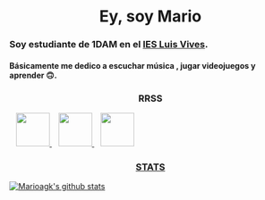 # <h1 align="center"> Ey, soy Mario

### Soy estudiante de 1DAM en el [IES Luis Vives](http://iesluisvives.es/).

#### Básicamente me dedico a escuchar música , jugar videojuegos y  aprender 🙃.




##### <h3 align="center"> RRSS
</a> &nbsp;&nbsp;
    <a href="https://twitter.com/_mariioo17" target="_blank">
        <img loading="lazy" src="https://i.imgur.com/U4Uiaef.png" 
    height="60">
     </a> &nbsp;&nbsp;
    <a href="https://www.instagram.com/_mariioo17/" target="_blank">
        <img loading="lazy" src="https://fotos-ayvisa.s3.eu-west-3.amazonaws.com/wp-content/uploads/2021/03/17232916/imagenes-de-instagram-png.jpg" 
    height="60">
        </a> &nbsp;&nbsp;
    <a href="https://open.spotify.com/user/r2r76g1x5dwf53l3q58kci3yp?si=i2Zmw6mPRr-9KBGUuPq5uw" target="_blank">
        <img loading="lazy" src="https://e7.pngegg.com/pngimages/163/564/png-clipart-spotify-logo-spotify-samsung-gear-s3-music-streaming-media-podcast-macbook-miscellaneous-logo.png" 
    height="60">

    


##### <h3 align="center"> STATS

![Marioagk's github stats](https://github-readme-stats.vercel.app/api?username=marioagk&show_icons=true&theme=dracula)
